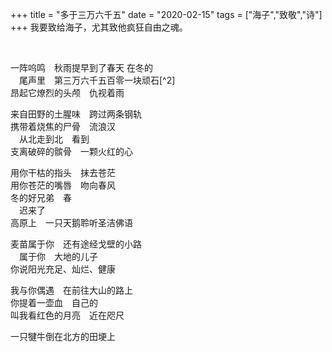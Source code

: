 +++
title = "多于三万六千五"
date = "2020-02-15"
tags = ["海子","致敬","诗"]
+++
我要致给海子，尤其致他疯狂自由之魂。

<!--more-->
<br>

一阵呜鸣　秋雨提早到了春天  在冬的<br>
　尾声里　第三万六千五百零一块顽石[^2]<br>
昂起它燎烈的头颅　仇视着雨<br>

来自田野的土腥味　跨过两条钢轨<br>
携带着烧焦的尸骨　流浪汉<br>
　从北走到北　看到<br>
支离破碎的髌骨　一颗火红的心<br>

用你干枯的指头　抹去苍茫<br>
用你苍茫的嘴唇　吻向春风<br>
冬的好兄弟　春<br>
　迟来了<br>
高原上　一只天鹅聆听圣洁佛语<br>

麦苗属于你　还有途经戈壁的小路<br>
　属于你　大地的儿子<br>
你说阳光充足、灿烂、健康<br>

我与你偶遇　在前往大山的路上<br>
你提着一壶血　自己的<br>
叫我看红色的月亮　近在咫尺<br>

一只犍牛倒在北方的田埂上<br>